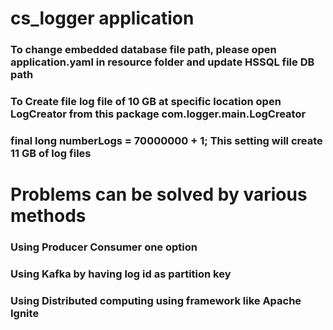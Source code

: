 # cs_logger application
### To change embedded database file path, please open application.yaml in resource folder and update HSSQL file DB path
### To Create file log file of 10 GB at specific location open LogCreator from this package com.logger.main.LogCreator
### final long numberLogs = 70000000 + 1; This setting will create 11 GB of log files

# Problems can be solved by various methods 
### Using Producer Consumer one option
### Using Kafka by having log id as partition key
### Using Distributed computing using framework like Apache Ignite

